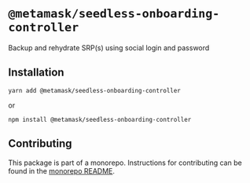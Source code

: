 # `@metamask/seedless-onboarding-controller`

Backup and rehydrate SRP(s) using social login and password

## Installation

`yarn add @metamask/seedless-onboarding-controller`

or

`npm install @metamask/seedless-onboarding-controller`

## Contributing

This package is part of a monorepo. Instructions for contributing can be found in the [monorepo README](https://github.com/MetaMask/core#readme).
